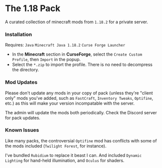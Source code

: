 # The 1.18 Pack
A curated collection of minecraft mods from `1.18.2` for a private server.
### Installation
Requires: `Java` `Minecraft Java 1.18.2` `Curse Forge Launcher`
- In the **Minecraft** section in **CurseForge**, select the `Create Custom Profile`, then `Import` in the popup.
- Select the `*.zip` to import the profile. There is no need to decompress the directory.
### Mod Updates
Please don't update any mods in your copy of pack (unless they're "client only" mods you've added, such as `FastCraft`, `Inventory Tweaks`, `Optifine`, etc.) as this will make your version incompatable with the server.

The admin will update the mods both periodically. Check the Discord server for pack updates.
### Known Issues
Like many packs, the controversial `Optifine` mod has conflicts with some of the mods included (`Twilight Forest`, for instance). 

I've bundled `Rubidium` to replace it beast I can. And included `Dynamic Lighting` for hand-held illumination, and `Oculus` for shaders.
